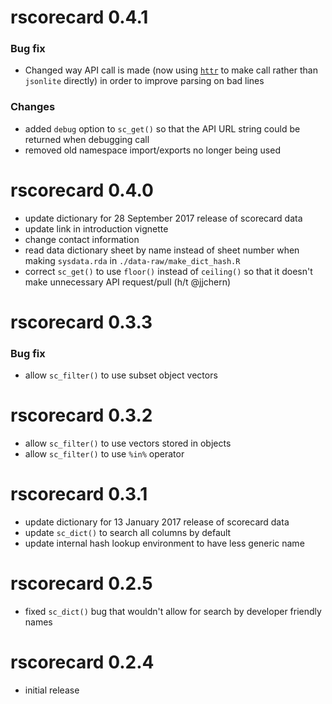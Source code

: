 # rscorecard 0.4.1

### Bug fix
* Changed way API call is made (now using [`httr`](https://CRAN.R-project.org/package=httr) to make call rather than `jsonlite` directly) in order to improve parsing on bad lines

### Changes
* added `debug` option to `sc_get()` so that the API URL string could be returned when debugging call
* removed old namespace import/exports no longer being used

# rscorecard 0.4.0

* update dictionary for 28 September 2017 release of scorecard data
* update link in introduction vignette
* change contact information
* read data dictionary sheet by name instead of sheet number when
  making `sysdata.rda` in `./data-raw/make_dict_hash.R`
* correct `sc_get()` to use `floor()` instead of `ceiling()` so that
  it doesn't make unnecessary API request/pull (h/t @jjchern)

# rscorecard 0.3.3

### Bug fix
* allow `sc_filter()` to use subset object vectors

# rscorecard 0.3.2

* allow `sc_filter()` to use vectors stored in objects
* allow `sc_filter()` to use `%in%` operator

# rscorecard 0.3.1

* update dictionary for 13 January 2017 release of scorecard data
* update `sc_dict()` to search all columns by default
* update internal hash lookup environment to have less generic name

# rscorecard 0.2.5

* fixed `sc_dict()` bug that wouldn't allow for search by developer friendly names

# rscorecard 0.2.4

* initial release
